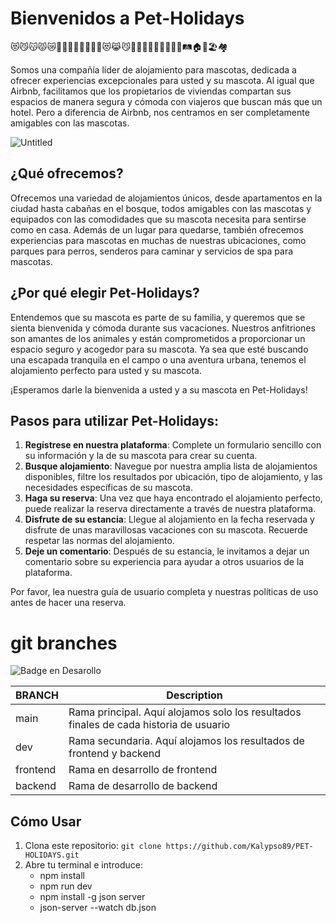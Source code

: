 # Bienvenidos a Pet-Holidays

😻😼😽😾😿🐶🐶🐾🐾🐾🐾🐾🐾😻😹😼🐶🐶🐶🐶🐾🐾🐾🐶🐶🛤🏠🏡🏖🏘

Somos una compañía líder de alojamiento para mascotas, dedicada a ofrecer experiencias excepcionales para usted y su mascota. Al igual que Airbnb, facilitamos que los propietarios de viviendas compartan sus espacios de manera segura y cómoda con viajeros que buscan más que un hotel. Pero a diferencia de Airbnb, nos centramos en ser completamente amigables con las mascotas.

![Untitled](https://prod-files-secure.s3.us-west-2.amazonaws.com/d1e7f6b6-bd77-4016-920a-ef3943dfbb32/356ccbc6-4c02-4d52-be42-0b7ce31be320/Untitled.png)

## ¿Qué ofrecemos?

Ofrecemos una variedad de alojamientos únicos, desde apartamentos en la ciudad hasta cabañas en el bosque, todos amigables con las mascotas y equipados con las comodidades que su mascota necesita para sentirse como en casa. Además de un lugar para quedarse, también ofrecemos experiencias para mascotas en muchas de nuestras ubicaciones, como parques para perros, senderos para caminar y servicios de spa para mascotas.

## ¿Por qué elegir Pet-Holidays?

Entendemos que su mascota es parte de su familia, y queremos que se sienta bienvenida y cómoda durante sus vacaciones. Nuestros anfitriones son amantes de los animales y están comprometidos a proporcionar un espacio seguro y acogedor para su mascota. Ya sea que esté buscando una escapada tranquila en el campo o una aventura urbana, tenemos el alojamiento perfecto para usted y su mascota.

¡Esperamos darle la bienvenida a usted y a su mascota en Pet-Holidays!

## Pasos para utilizar Pet-Holidays:

1. **Regístrese en nuestra plataforma**: Complete un formulario sencillo con su información y la de su mascota para crear su cuenta.
2. **Busque alojamiento**: Navegue por nuestra amplia lista de alojamientos disponibles, filtre los resultados por ubicación, tipo de alojamiento, y las necesidades específicas de su mascota.
3. **Haga su reserva**: Una vez que haya encontrado el alojamiento perfecto, puede realizar la reserva directamente a través de nuestra plataforma.
4. **Disfrute de su estancia**: Llegue al alojamiento en la fecha reservada y disfrute de unas maravillosas vacaciones con su mascota. Recuerde respetar las normas del alojamiento.
5. **Deje un comentario**: Después de su estancia, le invitamos a dejar un comentario sobre su experiencia para ayudar a otros usuarios de la plataforma.

Por favor, lea nuestra guía de usuario completa y nuestras políticas de uso antes de hacer una reserva.

# git branches
   ![Badge en Desarollo](https://img.shields.io/badge/STATUS-EN%20DESAROLLO-green)


| BRANCH   | Description                                                                           |
| -------- | ------------------------------------------------------------------------------------- |
| main     | Rama principal. Aquí alojamos solo los resultados finales de cada historia de usuario |
| dev      | Rama secundaria. Aquí alojamos los resultados de frontend y backend                   |
| frontend | Rama en desarrollo de frontend                                                        |
| backend | Rama de desarrollo de backend                                                          |

## Cómo Usar

1. Clona este repositorio: `git clone https://github.com/Kalypso89/PET-HOLIDAYS.git`
2. Abre tu terminal e introduce:
   - npm install
   - npm run dev
   - npm install -g json server
   - json-server --watch db.json
